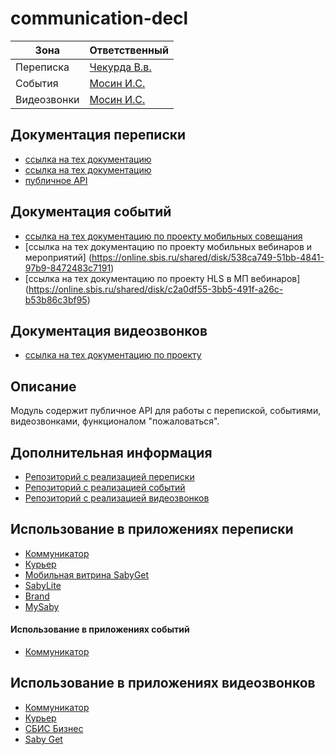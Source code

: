 # communication-decl

| Зона        | Ответственный                                                                      |
|-------------|:-----------------------------------------------------------------------------------|
| Переписка   | [Чекурда В.в.](https://online.sbis.ru/person/0fe3e077-6d50-431c-9353-f630fc789877) |
| События     | [Мосин И.С.](https://online.sbis.ru/person/15cb21ed-622d-4619-8d83-b0cc7bf0980c)   |
| Видеозвонки | [Мосин И.С.](https://online.sbis.ru/person/15cb21ed-622d-4619-8d83-b0cc7bf0980c)   |

## Документация переписки
- [ссылка на тех документацию](https://online.sbis.ru/shared/disk/26577907-852b-4c0a-92b2-c34f003a71ed)
- [ссылка на тех документацию](https://online.sbis.ru/shared/disk/df217e22-4927-4a1c-b74a-7a1c6d494b83)
- [публичное API](https://online.sbis.ru/shared/disk/9668b93e-44dd-4fff-a9eb-d01c4eb5b4a9)

## Документация событий
- [ссылка на  тех документацию по проекту мобильных совещания](https://online.sbis.ru/shared/disk/7df8aacd-00b6-4857-94b5-86f4231db68a)
- [ссылка на  тех документацию по проекту мобильных вебинаров и мероприятий] (https://online.sbis.ru/shared/disk/538ca749-51bb-4841-97b9-8472483c7191)
- [ссылка на  тех документацию по проекту HLS в МП вебинаров] (https://online.sbis.ru/shared/disk/c2a0df55-3bb5-491f-a26c-b53b86c3bf95)

## Документация видеозвонков
- [ссылка на  тех документацию по проекту](https://online.sbis.ru/shared/disk/b862a107-26ad-4422-a4e4-cfa3bacdcaf1)

## Описание
Модуль содержит публичное API для работы с перепиской, событиями, видеозвонками, функционалом "пожаловаться".

## Дополнительная информация
- [Репозиторий с реализацией переписки](https://git.sbis.ru/mobileworkspace/android-communicator.git)
- [Репозиторий с реализацией событий](https://git.sbis.ru/mobileworkspace/android-meeting)
- [Репозиторий с реализацией видеозвонков](https://git.sbis.ru/mobileworkspace/android-webrtc)

## Использование в приложениях переписки

- [Коммуникатор](https://git.sbis.ru/mobileworkspace/apps/droid/communicator)
- [Курьер](https://git.sbis.ru/mobileworkspace/apps/droid/courier)
- [Мобильная витрина SabyGet](https://git.sbis.ru/mobileworkspace/apps/droid/showcase)
- [SabyLite](https://git.sbis.ru/mobileworkspace/apps/droid/sabylite)
- [Brand](https://git.sbis.ru/mobileworkspace/apps/droid/brand)
- [MySaby](https://git.sbis.ru/mobileworkspace/apps/droid/mysaby)

#### Использование в приложениях событий
- [Коммуникатор](https://git.sbis.ru/mobileworkspace/apps/droid/communicator)

## Использование в приложениях видеозвонков
- [Коммуникатор](https://git.sbis.ru/mobileworkspace/apps/droid/communicator)
- [Курьер](https://git.sbis.ru/mobileworkspace/apps/droid/courier)
- [СБИС Бизнес](https://git.sbis.ru/mobileworkspace/apps/droid/business)
- [Saby Get](https://git.sbis.ru/sabyget/droid/core/application)